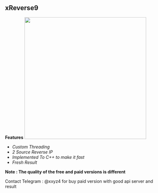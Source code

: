 ## xReverse9

  **Features**
  <image src="https://raw.githubusercontent.com/yon3zu/xreverse9/main/xrev.png" height="400">
  
  - _Custom Threading_
  - _2 Source Reverse IP_
  - _Implemented To C++ to make it fast_
  - _Fresh Result_

   **Note : The quality of the free and paid versions is different**
 
Contact Telegram : @xxyz4 for buy paid version with good api server and result
